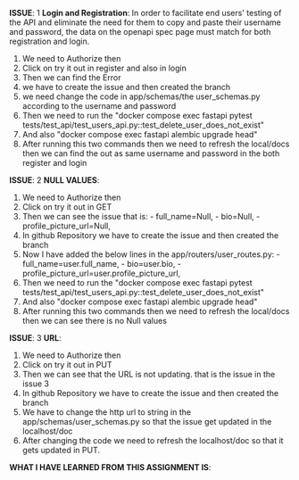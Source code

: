 **ISSUE**: 1
**Login and Registration**: In order to facilitate end users' testing of the API and eliminate the need for them to copy and paste their username and password, the data on the openapi spec page must match for both registration and login.
1. We need to Authorize then
2. Click on try it out in register and also in login
3. Then we can find the Error
4. we have to create the issue and then created the branch
5. we need change the code in app/schemas/the user_schemas.py according to the username and password
6. Then we need to run the "docker compose exec fastapi pytest tests/test_api/test_users_api.py::test_delete_user_does_not_exist"
7. And also "docker compose exec fastapi alembic upgrade head"
8. After running this two commands then we need to refresh the local/docs then we can find the out as same username and password in the both register and login


**ISSUE**: 2
**NULL VALUES**: 
1. We need to Authorize then
2. Click on try it out in GET
3. Then we can see the issue that is:
       - full_name=Null,
       - bio=Null,
       - profile_picture_url=Null,
4. In github Repository we have to create the issue and then created the branch
5. Now I have added the below lines in the app/routers/user_routes.py:
       - full_name=user.full_name,
       - bio=user.bio,
       - profile_picture_url=user.profile_picture_url,
6. Then we need to run the "docker compose exec fastapi pytest tests/test_api/test_users_api.py::test_delete_user_does_not_exist"
7. And also "docker compose exec fastapi alembic upgrade head"
8. After running this two commands then we need to refresh the local/docs then we can see there is no Null values


**ISSUE**: 3
**URL**:
1. We need to Authorize then
2. Click on try it out in PUT
3. Then we can see that the URL is not updating. that is the issue in the issue 3
4. In github Repository we have to create the issue and then created the branch
5. We have to change the http url to string in the app/schemas/user_schemas.py so that the issue get updated in the localhost/doc
6. After changing the code we need to refresh the localhost/doc so that it gets updated in PUT.


**WHAT I HAVE LEARNED FROM THIS ASSIGNMENT IS**:
